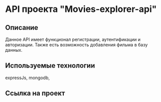 # API проекта "Movies-explorer-api"

## Описание
Данное API имеет функционал регистрации, аутентификации и авторизации. Также есть возможность добавления фильма в базу данных.

## Используемые технологии
expressJs, mongodb,

## Ссылка на проект

